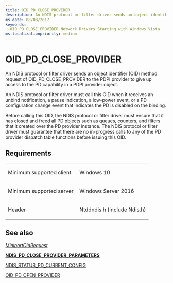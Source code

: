 ```yaml
---
title: OID_PD_CLOSE_PROVIDER
description: An NDIS protocol or filter driver sends an object identifier (OID) method request of OID_PD_CLOSE_PROVIDER to the PDPI provider to give up access to the PD capability in a PDPI provider object.
ms.date: 08/08/2017
keywords: 
 -OID_PD_CLOSE_PROVIDER Network Drivers Starting with Windows Vista
ms.localizationpriority: medium
---
```


# OID\_PD\_CLOSE\_PROVIDER


An NDIS protocol or filter driver sends an object identifier (OID) method request of OID\_PD\_CLOSE\_PROVIDER to the PDPI provider to give up access to the PD capability in a PDPI provider object.

An NDIS protocol or filter driver must call this OID when it receives an unbind notification, a pause indication, a low-power event, or a PD configuration change event that indicates the PD is disabled on the binding.

Before calling this OID, the NDIS protocol or filter driver must ensure that it has closed and freed all PD objects such as queues, counters, and filters that it created over the PD provider instance. The NDIS protocol or filter driver must guarantee that there are no in-progress calls to any of the PD provider dispatch table functions before issuing this OID.

## Requirements

<table>
<colgroup>
<col width="50%" />
<col width="50%" />
</colgroup>
<tbody>
<tr class="odd">
<td><p>Minimum supported client</p></td>
<td><p>Windows 10</p></td>
</tr>
<tr class="even">
<td><p>Minimum supported server</p></td>
<td><p>Windows Server 2016</p></td>
</tr>
<tr class="odd">
<td><p>Header</p></td>
<td>Ntddndis.h (include Ndis.h)</td>
</tr>
</tbody>
</table>

## See also


[*MiniportOidRequest*](/windows-hardware/drivers/ddi/ndis/nc-ndis-miniport_oid_request)

[**NDIS\_PD\_CLOSE\_PROVIDER\_PARAMETERS**](/windows-hardware/drivers/ddi/ndis/ns-ndis-_ndis_pd_close_provider_parameters)

[NDIS\_STATUS\_PD\_CURRENT\_CONFIG](./ndis-status-pd-current-config.md)

[OID\_PD\_OPEN\_PROVIDER](oid-pd-open-provider.md)

 

